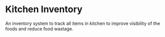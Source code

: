 # Kitchen Inventory
An inventory system to track all items in kitchen to improve visibility of the foods and reduce food wastage.
